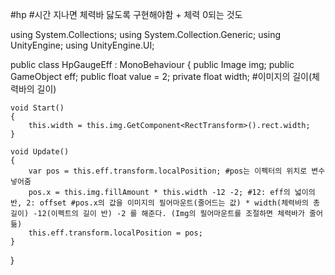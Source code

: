 #hp
#시간 지나면 체력바 닳도록 구현해야함 + 체력 0되는 것도

using System.Collections;
using System.Collection.Generic;
using UnityEngine;
using UnityEngine.UI;

public class HpGaugeEff : MonoBehaviour
{
    public Image img;
    public GameObject eff;
    public float value = 2;
    private float width;  #이미지의 길이(체력바의 길이)
    
    void Start()
    {
        this.width = this.img.GetComponent<RectTransform>().rect.width;
    }
     
    void Update()
    {
        var pos = this.eff.transform.localPosition; #pos는 이펙터의 위치로 변수 넣어줌
        pos.x = this.img.fillAmount * this.width -12 -2; #12: eff의 넓이의 반, 2: offset #pos.x의 값을 이미지의 필어마운트(줄어드는 값) * width(체력바의 총 길이) -12(이펙트의 길이 반) -2 를 해준다. (Img의 필어마운트를 조절하면 체력바가 줄어듦)
        this.eff.transform.localPosition = pos;
    }
}
